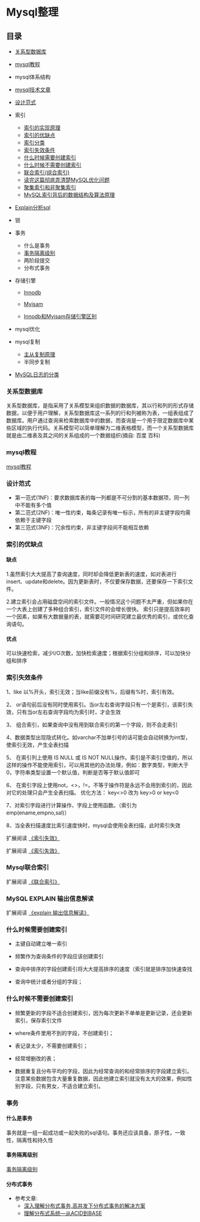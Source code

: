 # Mysql整理


## 目录

- [关系型数据库](#关系型数据库)
- [mysql教程](#mysql教程)

- mysql体系结构

- [mysql技术文章](./mysql技术文章.md)

- [设计范式](#设计范式)

- 索引
  - [索引的实现原理](./mysql索引及实现原理.md)
  - [索引的优缺点](#索引的优缺点)
  - [索引分类](https://www.cnblogs.com/luyucheng/p/6289714.html)
  - [索引失效条件](#索引失效条件)
  - [什么时候需要创建索引](#什么时候需要创建索引)
  - [什么时候不需要创建索引](#什么时候不需要创建索引)
  - [联合索引(组合索引)](https://blog.csdn.net/wdjxxl/article/details/79790421)
  - [读完这篇彻底弄清楚MySQL优化问题](https://zhuanlan.zhihu.com/p/72855648)
  - [聚集索引和非聚集索引](https://mp.weixin.qq.com/s?__biz=MjM5ODYxMDA5OQ==&mid=2651961494&idx=1&sn=34f1874c1e36c2bc8ab9f74af6546ec5&chksm=bd2d0d4a8a5a845c566006efce0831e610604a43279aab03e0a6dde9422b63944e908fcc6c05&scene=21#wechat_redirect)
  - [MySQL索引背后的数据结构及算法原理](http://blog.codinglabs.org/articles/theory-of-mysql-index.html)
  
- [Explain分析sql](https://www.cnblogs.com/wangfengming/articles/8275448.html)
  
- 锁

- 事务
  - 什么是事务
  - [事务隔离级别](#事务隔离级别)
  - 两阶段提交
  - 分布式事务
  
- 存储引擎
  - [Innodb](./mysql存储引擎.md)
  
  - [Myisam](./mysql存储引擎.md)
  
  - [Innodb和Myisam存储引擎区别]((./mysql存储引擎.md#MySQL存储引擎——MyISAM与Innodb区别))
  
- mysql优化

- mysql复制
  - [主从复制原理](https://baijiahao.baidu.com/s?id=1617888740370098866&wfr=spider&for=pc)
  - 半同步复制
- [MySQL日志的分类](https://blog.csdn.net/lzh_00/article/details/90299354)
  
  
### 关系型数据库
关系型数据库，是指采用了关系模型来组织数据的数据库，其以行和列的形式存储数据，以便于用户理解，关系型数据库这一系列的行和列被称为表，一组表组成了数据库。用户通过查询来检索数据库中的数据，而查询是一个用于限定数据库中某些区域的执行代码。关系模型可以简单理解为二维表格模型，而一个关系型数据库就是由二维表及其之间的关系组成的一个数据组织(摘自: 百度 百科)
  
  
### mysql教程
[mysql教程](https://www.w3cschool.cn/mysql/)

### 设计范式

- 第一范式(1NF)：要求数据库表的每一列都是不可分割的基本数据项，同一列中不能有多个值
- 第二范式(2NF)：唯一性约束，每条记录有唯一标示，所有的非主键字段均需依赖于主键字段
- 第三范式(3NF)：冗余性约束，非主键字段间不能相互依赖

  
### 索引的优缺点

#### 缺点

1.虽然索引大大提高了查询速度，同时却会降低更新表的速度，如对表进行insert、update和delete。因为更新表时，不仅要保存数据，还要保存一下索引文件。

2.建立索引会占用磁盘空间的索引文件。一般情况这个问题不太严重，但如果你在一个大表上创建了多种组合索引，索引文件的会增长很快。
索引只是提高效率的一个因素，如果有大数据量的表，就需要花时间研究建立最优秀的索引，或优化查询语句。

#### 优点
可以快速检索，减少I/O次数，加快检索速度；根据索引分组和排序，可以加快分组和排序
  
### 索引失效条件

1、like 以%开头，索引无效；当like前缀没有%，后缀有%时，索引有效。

2、 or语句前后没有同时使用索引。当or左右查询字段只有一个是索引，该索引失效，只有当or左右查询字段均为索引时，才会生效

3、 组合索引，如果查询中没有用到联合索引的第一个字段，则不会走索引

4、数据类型出现隐式转化。如varchar不加单引号的话可能会自动转换为int型，使索引无效，产生全表扫描

5、 在索引列上使用 IS NULL 或 IS NOT NULL操作。索引是不索引空值的，所以这样的操作不能使用索引，可以用其他的办法处理，例如：数字类型，判断大于0，字符串类型设置一个默认值，判断是否等于默认值即可

6、 在索引字段上使用not，<>，!=。不等于操作符是永远不会用到索引的，因此对它的处理只会产生全表扫描。 优化方法： key<>0 改为 key>0 or key<0

7、对索引字段进行计算操作、字段上使用函数。（索引为 emp(ename,empno,sal)）

8、当全表扫描速度比索引速度快时，mysql会使用全表扫描，此时索引失效

扩展阅读 [《索引失效》](https://blog.csdn.net/wuseyukui/article/details/72312574)

扩展阅读 [《索引失效》](https://www.cnblogs.com/wdss/p/11186411.html)

### Mysql联合索引
扩展阅读 [《联合索引》](https://blog.csdn.net/wdjxxl/article/details/79790421)

### MySQL EXPLAIN 输出信息解读
扩展阅读 [《explain 输出信息解读》](https://www.cnblogs.com/wangfengming/articles/8275448.html)

### 什么时候需要创建索引

- 主键自动建立唯一索引

- 频繁作为查询条件的字段应该创建索引

- 查询中排序的字段创建索引将大大提高排序的速度（索引就是排序加快速查找

- 查询中统计或者分组的字段；

### 什么时候不需要创建索引

- 频繁更新的字段不适合创建索引，因为每次更新不单单是更新记录，还会更新索引，保存索引文件

- where条件里用不到的字段，不创建索引；

- 表记录太少，不需要创建索引；

- 经常增删改的表；

- 数据重复且分布平均的字段，因此为经常查询的和经常排序的字段建立索引。注意某些数据包含大量重复数据，因此他建立索引就没有太大的效果，例如性别字段，只有男女，不适合建立索引。

### 事务

#### 什么是事务
事务就是一组一起成功或一起失败的sql语句。事务还应该具备，原子性，一致性，隔离性和持久性

#### 事务隔离级别
[事务隔离级别](https://www.cnblogs.com/jkko123/p/10181870.html)

#### 分布式事务
- 参考文章:
    - [深入理解分布式事务,高并发下分布式事务的解决方案](https://blog.csdn.net/mine_song/article/details/64118963)
    - [理解分布式系统—从ACID到BASE](https://blog.csdn.net/lemon89/article/details/53750464)